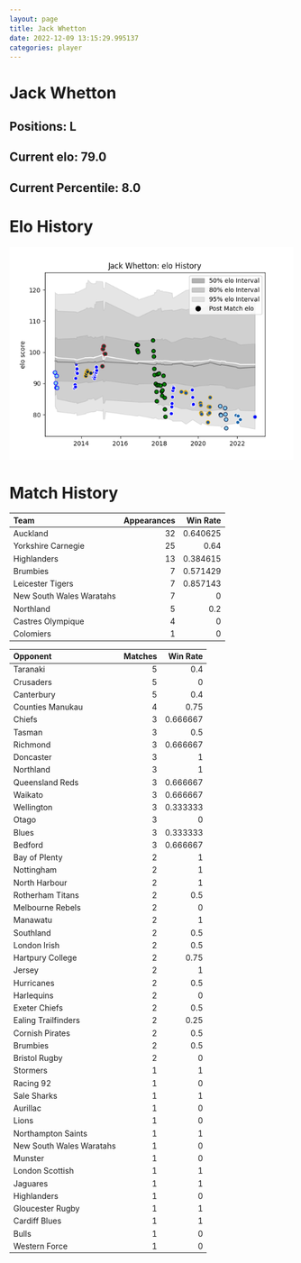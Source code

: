```yaml
---  
layout: page  
title: Jack Whetton  
date: 2022-12-09 13:15:29.995137  
categories: player  
---
```

# Jack Whetton

## Positions: L

## Current elo: 79.0

## Current Percentile: 8.0

# Elo History


![elo history](history_JackWhetton.png)
# Match History


| Team                     |   Appearances |   Win Rate |
|:-------------------------|--------------:|-----------:|
| Auckland                 |            32 |   0.640625 |
| Yorkshire Carnegie       |            25 |   0.64     |
| Highlanders              |            13 |   0.384615 |
| Brumbies                 |             7 |   0.571429 |
| Leicester Tigers         |             7 |   0.857143 |
| New South Wales Waratahs |             7 |   0        |
| Northland                |             5 |   0.2      |
| Castres Olympique        |             4 |   0        |
| Colomiers                |             1 |   0        |

| Opponent                 |   Matches |   Win Rate |
|:-------------------------|----------:|-----------:|
| Taranaki                 |         5 |   0.4      |
| Crusaders                |         5 |   0        |
| Canterbury               |         5 |   0.4      |
| Counties Manukau         |         4 |   0.75     |
| Chiefs                   |         3 |   0.666667 |
| Tasman                   |         3 |   0.5      |
| Richmond                 |         3 |   0.666667 |
| Doncaster                |         3 |   1        |
| Northland                |         3 |   1        |
| Queensland Reds          |         3 |   0.666667 |
| Waikato                  |         3 |   0.666667 |
| Wellington               |         3 |   0.333333 |
| Otago                    |         3 |   0        |
| Blues                    |         3 |   0.333333 |
| Bedford                  |         3 |   0.666667 |
| Bay of Plenty            |         2 |   1        |
| Nottingham               |         2 |   1        |
| North Harbour            |         2 |   1        |
| Rotherham Titans         |         2 |   0.5      |
| Melbourne Rebels         |         2 |   0        |
| Manawatu                 |         2 |   1        |
| Southland                |         2 |   0.5      |
| London Irish             |         2 |   0.5      |
| Hartpury College         |         2 |   0.75     |
| Jersey                   |         2 |   1        |
| Hurricanes               |         2 |   0.5      |
| Harlequins               |         2 |   0        |
| Exeter Chiefs            |         2 |   0.5      |
| Ealing Trailfinders      |         2 |   0.25     |
| Cornish Pirates          |         2 |   0.5      |
| Brumbies                 |         2 |   0.5      |
| Bristol Rugby            |         2 |   0        |
| Stormers                 |         1 |   1        |
| Racing 92                |         1 |   0        |
| Sale Sharks              |         1 |   1        |
| Aurillac                 |         1 |   0        |
| Lions                    |         1 |   0        |
| Northampton Saints       |         1 |   1        |
| New South Wales Waratahs |         1 |   0        |
| Munster                  |         1 |   0        |
| London Scottish          |         1 |   1        |
| Jaguares                 |         1 |   1        |
| Highlanders              |         1 |   0        |
| Gloucester Rugby         |         1 |   1        |
| Cardiff Blues            |         1 |   1        |
| Bulls                    |         1 |   0        |
| Western Force            |         1 |   0        |